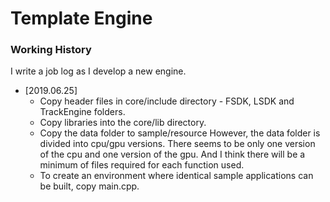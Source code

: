 
# Template Engine 

### Working History
I write a job log as I develop a new engine.

* [2019.06.25]
  * Copy header files in core/include directory - FSDK, LSDK and TrackEngine folders.
  * Copy libraries into the core/lib directory.
  * Copy the data folder to sample/resource However, the data folder is divided into cpu/gpu versions. 
    There seems to be only one version of the cpu and one version of the gpu. 
    And I think there will be a minimum of files required for each function used.
  * To create an environment where identical sample applications can be built, copy main.cpp.
